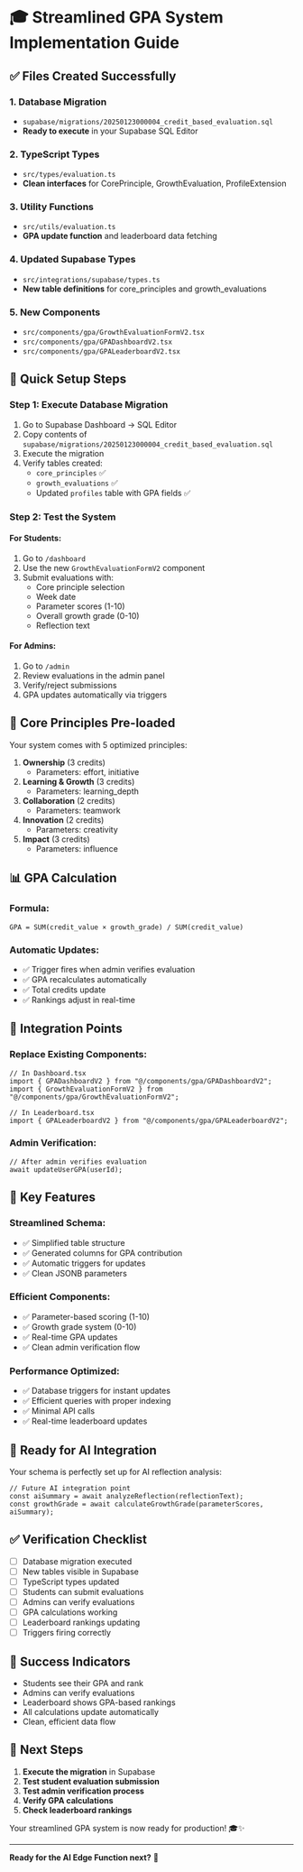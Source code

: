 # 🎓 Streamlined GPA System Implementation Guide

## ✅ **Files Created Successfully**

### **1. Database Migration**
- `supabase/migrations/20250123000004_credit_based_evaluation.sql`
- **Ready to execute** in your Supabase SQL Editor

### **2. TypeScript Types**
- `src/types/evaluation.ts`
- **Clean interfaces** for CorePrinciple, GrowthEvaluation, ProfileExtension

### **3. Utility Functions**
- `src/utils/evaluation.ts`
- **GPA update function** and leaderboard data fetching

### **4. Updated Supabase Types**
- `src/integrations/supabase/types.ts`
- **New table definitions** for core_principles and growth_evaluations

### **5. New Components**
- `src/components/gpa/GrowthEvaluationFormV2.tsx`
- `src/components/gpa/GPADashboardV2.tsx`
- `src/components/gpa/GPALeaderboardV2.tsx`

## 🚀 **Quick Setup Steps**

### **Step 1: Execute Database Migration**
1. Go to Supabase Dashboard → SQL Editor
2. Copy contents of `supabase/migrations/20250123000004_credit_based_evaluation.sql`
3. Execute the migration
4. Verify tables created:
   - `core_principles` ✅
   - `growth_evaluations` ✅
   - Updated `profiles` table with GPA fields ✅

### **Step 2: Test the System**

#### **For Students:**
1. Go to `/dashboard`
2. Use the new `GrowthEvaluationFormV2` component
3. Submit evaluations with:
   - Core principle selection
   - Week date
   - Parameter scores (1-10)
   - Overall growth grade (0-10)
   - Reflection text

#### **For Admins:**
1. Go to `/admin`
2. Review evaluations in the admin panel
3. Verify/reject submissions
4. GPA updates automatically via triggers

## 🎯 **Core Principles Pre-loaded**

Your system comes with 5 optimized principles:

1. **Ownership** (3 credits)
   - Parameters: effort, initiative
2. **Learning & Growth** (3 credits)
   - Parameters: learning_depth
3. **Collaboration** (2 credits)
   - Parameters: teamwork
4. **Innovation** (2 credits)
   - Parameters: creativity
5. **Impact** (3 credits)
   - Parameters: influence

## 📊 **GPA Calculation**

### **Formula:**
```
GPA = SUM(credit_value × growth_grade) / SUM(credit_value)
```

### **Automatic Updates:**
- ✅ Trigger fires when admin verifies evaluation
- ✅ GPA recalculates automatically
- ✅ Total credits update
- ✅ Rankings adjust in real-time

## 🔧 **Integration Points**

### **Replace Existing Components:**
```tsx
// In Dashboard.tsx
import { GPADashboardV2 } from "@/components/gpa/GPADashboardV2";
import { GrowthEvaluationFormV2 } from "@/components/gpa/GrowthEvaluationFormV2";

// In Leaderboard.tsx
import { GPALeaderboardV2 } from "@/components/gpa/GPALeaderboardV2";
```

### **Admin Verification:**
```tsx
// After admin verifies evaluation
await updateUserGPA(userId);
```

## 🎨 **Key Features**

### **Streamlined Schema:**
- ✅ Simplified table structure
- ✅ Generated columns for GPA contribution
- ✅ Automatic triggers for updates
- ✅ Clean JSONB parameters

### **Efficient Components:**
- ✅ Parameter-based scoring (1-10)
- ✅ Growth grade system (0-10)
- ✅ Real-time GPA updates
- ✅ Clean admin verification flow

### **Performance Optimized:**
- ✅ Database triggers for instant updates
- ✅ Efficient queries with proper indexing
- ✅ Minimal API calls
- ✅ Real-time leaderboard updates

## 🧠 **Ready for AI Integration**

Your schema is perfectly set up for AI reflection analysis:

```tsx
// Future AI integration point
const aiSummary = await analyzeReflection(reflectionText);
const growthGrade = await calculateGrowthGrade(parameterScores, aiSummary);
```

## ✅ **Verification Checklist**

- [ ] Database migration executed
- [ ] New tables visible in Supabase
- [ ] TypeScript types updated
- [ ] Students can submit evaluations
- [ ] Admins can verify evaluations
- [ ] GPA calculations working
- [ ] Leaderboard rankings updating
- [ ] Triggers firing correctly

## 🎉 **Success Indicators**

- Students see their GPA and rank
- Admins can verify evaluations
- Leaderboard shows GPA-based rankings
- All calculations update automatically
- Clean, efficient data flow

## 🚀 **Next Steps**

1. **Execute the migration** in Supabase
2. **Test student evaluation submission**
3. **Test admin verification process**
4. **Verify GPA calculations**
5. **Check leaderboard rankings**

Your streamlined GPA system is now ready for production! 🎓✨

---

**Ready for the AI Edge Function next?** 🤖
